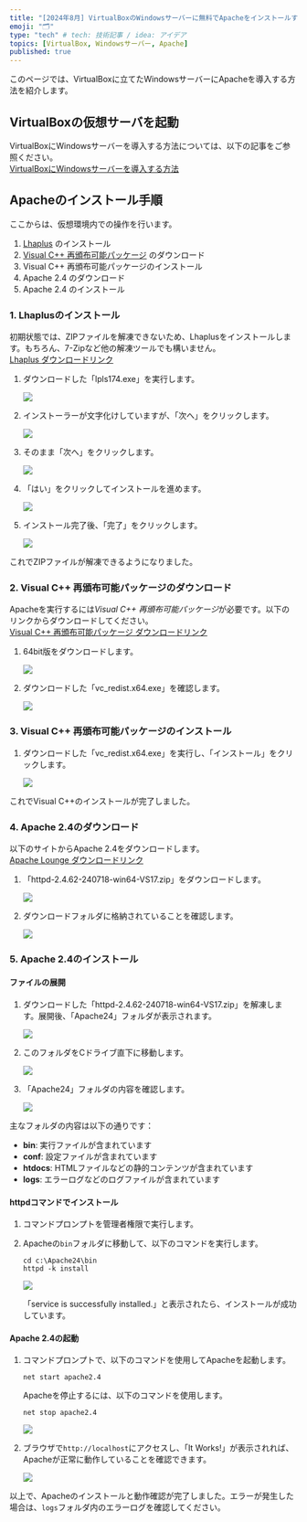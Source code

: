 ```yaml
---
title: "[2024年8月] VirtualBoxのWindowsサーバーに無料でApacheをインストールする"
emoji: "🗂"
type: "tech" # tech: 技術記事 / idea: アイデア
topics: [VirtualBox, Windowsサーバー, Apache]
published: true
---
```


このページでは、VirtualBoxに立てたWindowsサーバーにApacheを導入する方法を紹介します。

## VirtualBoxの仮想サーバを起動
VirtualBoxにWindowsサーバーを導入する方法については、以下の記事をご参照ください。  
[VirtualBoxにWindowsサーバーを導入する方法](https://zenn.dev/dollaga_saiore/articles/virtualbox_windows_20240812)

## Apacheのインストール手順

ここからは、仮想環境内での操作を行います。

1. [Lhaplus](https://forest.watch.impress.co.jp/library/software/lhaplus/) のインストール
2. [Visual C++ 再頒布可能パッケージ](https://learn.microsoft.com/ja-jp/cpp/windows/latest-supported-vc-redist?view=msvc-170) のダウンロード
3. Visual C++ 再頒布可能パッケージのインストール
4. Apache 2.4 のダウンロード
5. Apache 2.4 のインストール

### 1. Lhaplusのインストール
初期状態では、ZIPファイルを解凍できないため、Lhaplusをインストールします。もちろん、7-Zipなど他の解凍ツールでも構いません。  
[Lhaplus ダウンロードリンク](https://forest.watch.impress.co.jp/library/software/lhaplus/)

1. ダウンロードした「lpls174.exe」を実行します。

    ![](https://storage.googleapis.com/zenn-user-upload/9cce0c7585c6-20240813.png)

2. インストーラーが文字化けしていますが、「次へ」をクリックします。

    ![](https://storage.googleapis.com/zenn-user-upload/3c82afee7a27-20240813.png)

3. そのまま「次へ」をクリックします。

    ![](https://storage.googleapis.com/zenn-user-upload/e460105fc457-20240813.png)

4. 「はい」をクリックしてインストールを進めます。

    ![](https://storage.googleapis.com/zenn-user-upload/3d8cf1f4e8f6-20240813.png)

5. インストール完了後、「完了」をクリックします。

    ![](https://storage.googleapis.com/zenn-user-upload/5eb8d5028cfd-20240813.png)

これでZIPファイルが解凍できるようになりました。

### 2. Visual C++ 再頒布可能パッケージのダウンロード
Apacheを実行するには*Visual C++ 再頒布可能パッケージ*が必要です。以下のリンクからダウンロードしてください。  
[Visual C++ 再頒布可能パッケージ ダウンロードリンク](https://learn.microsoft.com/ja-jp/cpp/windows/latest-supported-vc-redist?view=msvc-170)

1. 64bit版をダウンロードします。

    ![](https://storage.googleapis.com/zenn-user-upload/ef6ef77f67ce-20240813.png)

2. ダウンロードした「vc_redist.x64.exe」を確認します。

    ![](https://storage.googleapis.com/zenn-user-upload/0e3b78f74b5a-20240813.png)

### 3. Visual C++ 再頒布可能パッケージのインストール
1. ダウンロードした「vc_redist.x64.exe」を実行し、「インストール」をクリックします。

    ![](https://storage.googleapis.com/zenn-user-upload/ecff62992209-20240813.png)

これでVisual C++のインストールが完了しました。

### 4. Apache 2.4のダウンロード
以下のサイトからApache 2.4をダウンロードします。  
[Apache Lounge ダウンロードリンク](https://www.apachelounge.com/download/)

1. 「httpd-2.4.62-240718-win64-VS17.zip」をダウンロードします。

    ![](https://storage.googleapis.com/zenn-user-upload/aa1552668343-20240813.png)

2. ダウンロードフォルダに格納されていることを確認します。

    ![](https://storage.googleapis.com/zenn-user-upload/597d05348da8-20240813.png)

### 5. Apache 2.4のインストール

#### ファイルの展開
1. ダウンロードした「httpd-2.4.62-240718-win64-VS17.zip」を解凍します。展開後、「Apache24」フォルダが表示されます。

    ![](https://storage.googleapis.com/zenn-user-upload/5187cb1a3eea-20240813.png)

2. このフォルダをCドライブ直下に移動します。

    ![](https://storage.googleapis.com/zenn-user-upload/9040fc94ad36-20240813.png)

3. 「Apache24」フォルダの内容を確認します。

    ![](https://storage.googleapis.com/zenn-user-upload/bbd7173871cc-20240813.png)

主なフォルダの内容は以下の通りです：
- **bin**: 実行ファイルが含まれています
- **conf**: 設定ファイルが含まれています
- **htdocs**: HTMLファイルなどの静的コンテンツが含まれています
- **logs**: エラーログなどのログファイルが含まれています

#### httpdコマンドでインストール
1. コマンドプロンプトを管理者権限で実行します。

2. Apacheの`bin`フォルダに移動して、以下のコマンドを実行します。

    ```shell
    cd c:\Apache24\bin
    httpd -k install
    ```

    ![](https://storage.googleapis.com/zenn-user-upload/3015e4166d9c-20240813.png)

    「service is successfully installed.」と表示されたら、インストールが成功しています。

#### Apache 2.4の起動
1. コマンドプロンプトで、以下のコマンドを使用してApacheを起動します。

    ```shell
    net start apache2.4
    ```

    Apacheを停止するには、以下のコマンドを使用します。

    ```shell
    net stop apache2.4
    ```

    ![](https://storage.googleapis.com/zenn-user-upload/cc92ebe2b67c-20240813.png)

2. ブラウザで`http://localhost`にアクセスし、「It Works!」が表示されれば、Apacheが正常に動作していることを確認できます。

    ![](https://storage.googleapis.com/zenn-user-upload/5a97a5d4772f-20240813.png)

以上で、Apacheのインストールと動作確認が完了しました。エラーが発生した場合は、`logs`フォルダ内のエラーログを確認してください。
